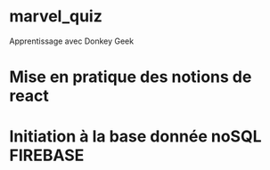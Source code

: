 # marvel_quiz
Apprentissage avec Donkey Geek

# Mise en pratique des notions de react

# Initiation à la base donnée noSQL FIREBASE
